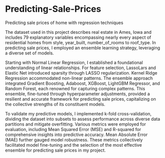 # Predicting-Sale-Prices
Predicting sale prices of home with regression techniques

The dataset used in this project describes real estate in Ames, Iowa and includes 79 explanatory variables encompassing nearly every aspect of residential homes from style, year_built, number_of_rooms to roof_type. In predicting sale prices, I employed an ensemble learning strategy, leveraging a diverse set of models. 

Starting with Normal Linear Regression, I established a foundational understanding of linear relationships. For feature selection, LassoLars and Elastic Net introduced sparsity through LASSO regularization. Kernel Ridge Regression accommodated non-linear patterns. The ensemble approach integrated Gradient Boosting, Adaboost, XGBoost, LightGBM Regressor, and Random Forest, each renowned for capturing complex patterns. This ensemble, fine-tuned through hyperparameter adjustments, provided a resilient and accurate framework for predicting sale prices, capitalizing on the collective strengths of its constituent models.

To validate my predictive models, I implemented k-fold cross-validation, dividing the dataset into subsets to assess performance across diverse data partitions and mitigate overfitting. Various metrics were employed for evaluation, including Mean Squared Error (MSE) and R-squared for comprehensive insights into predictive accuracy. Mean Absolute Error (MAE) further gauged model robustness. These metrics collectively facilitated model fine-tuning and the selection of the most effective ensemble for predicting sale prices in my project.
